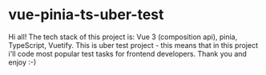 # vue-pinia-ts-uber-test
Hi all!
The tech stack of this project is: Vue 3 (composition api), pinia, TypeScript, Vuetify.
This is uber test project - this means that in this project i'll code most popular test tasks for frontend developers.
Thank you and enjoy :-)
